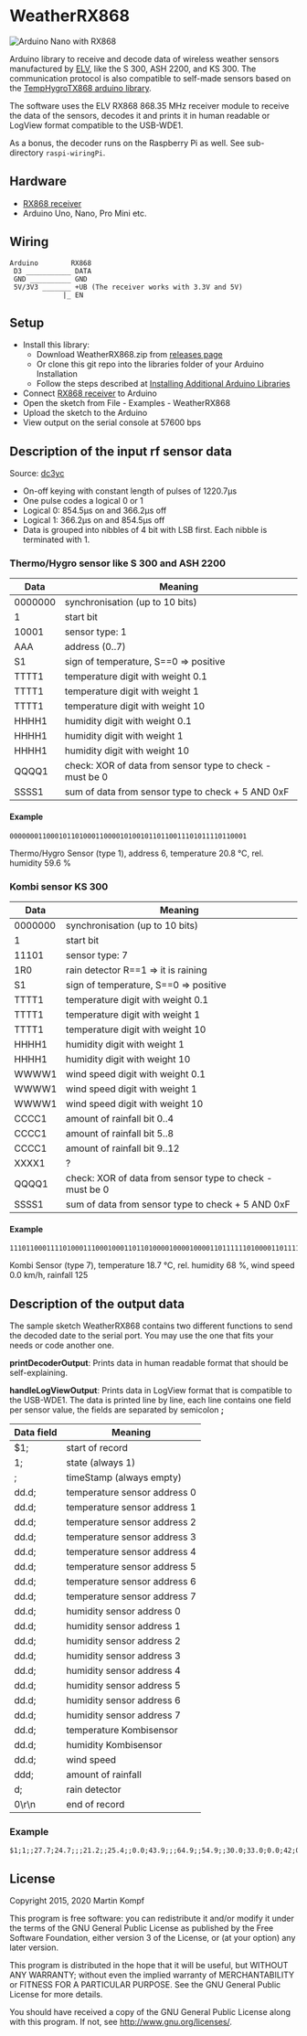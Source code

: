 # WeatherRX868

![Arduino Nano with RX868](https://www.kompf.de/tech/images/nano-rx868.jpg)

Arduino library to receive and decode data of wireless weather sensors manufactured by [ELV], like the S 300, ASH 2200, and KS 300. The communication protocol is also compatible to self-made sensors based on the [TempHygroTX868 arduino library][TempHygroTX868].

The software uses the ELV RX868 868.35 MHz receiver module to receive the data of the sensors, decodes it and prints it in human readable or LogView format compatible to the USB-WDE1.

As a bonus, the decoder runs on the Raspberry Pi as well. See sub-directory ```raspi-wiringPi```.

## Hardware

* [RX868 receiver][RX868]
* Arduino Uno, Nano, Pro Mini etc.

## Wiring

    Arduino        RX868
     D3 ___________ DATA
     GND __________ GND
     5V/3V3 _______ +UB (The receiver works with 3.3V and 5V)
                 |_ EN

## Setup

* Install this library:
  * Download WeatherRX868.zip from [releases page][release]
  * Or clone this git repo into the libraries folder of your Arduino Installation
  * Follow the steps described at [Installing Additional Arduino Libraries](https://www.arduino.cc/en/guide/libraries)
* Connect [RX868 receiver][RX868] to Arduino
* Open the sketch from File - Examples - WeatherRX868
* Upload the sketch to the Arduino
* View output on the serial console at 57600 bps


## Description of the input rf sensor data

Source: [dc3yc]

* On-off keying with constant length of pulses of 1220.7µs
* One pulse codes a logical 0 or 1
* Logical 0: 854.5µs on and 366.2µs off
* Logical 1: 366.2µs on and 854.5µs off
* Data is grouped into nibbles of 4 bit with LSB first. Each nibble is terminated with 1.

### Thermo/Hygro sensor like S 300 and ASH 2200

Data      | Meaning
--------- | -------------
0000000   | synchronisation (up to 10 bits)
1         | start bit
10001     | sensor type: 1
AAA       | address (0..7)
S1        | sign of temperature, S==0 => positive
TTTT1     | temperature digit with weight 0.1
TTTT1     | temperature digit with weight 1
TTTT1     | temperature digit with weight 10
HHHH1     | humidity digit with weight 0.1
HHHH1     | humidity digit with weight 1
HHHH1     | humidity digit with weight 10
QQQQ1     | check: XOR of data from sensor type to check - must be 0
SSSS1     | sum of data from sensor type to check + 5 AND 0xF

#### Example

    0000000110001011010001100001010010110110011101011110110001

Thermo/Hygro Sensor (type 1), address 6, temperature 20.8 °C, rel. humidity 59.6 %

### Kombi sensor KS 300

Data      | Meaning
--------- | -------------
0000000   | synchronisation (up to 10 bits)
1         | start bit
11101     | sensor type: 7
1R0       | rain detector R==1 => it is raining
S1        | sign of temperature, S==0 => positive
TTTT1     | temperature digit with weight 0.1
TTTT1     | temperature digit with weight 1
TTTT1     | temperature digit with weight 10
HHHH1     | humidity digit with weight 1
HHHH1     | humidity digit with weight 10
WWWW1     | wind speed digit with weight 0.1
WWWW1     | wind speed digit with weight 1
WWWW1     | wind speed digit with weight 10
CCCC1     | amount of rainfall bit 0..4
CCCC1     | amount of rainfall bit 5..8
CCCC1     | amount of rainfall bit 9..12
XXXX1     | ?
QQQQ1     | check: XOR of data from sensor type to check - must be 0
SSSS1     | sum of data from sensor type to check + 5 AND 0xF

#### Example

    11101100011110100011100010001101101000010000100001101111110100001101111000110111

Kombi Sensor (type 7), temperature 18.7 °C, rel. humidity 68 %, wind speed 0.0 km/h, rainfall 125

## Description of the output data

The sample sketch WeatherRX868 contains two different functions to send the decoded date to
the serial port. You may use the one that fits your needs or code another one.

__printDecoderOutput__: Prints data in human readable format that should be self-explaining.

__handleLogViewOutput__: Prints data in LogView format that is compatible to the USB-WDE1.
The data is printed line by line, each line contains one field per sensor value, the fields are separated by semicolon __;__

Data field | Meaning
---------- | -------
$1;        | start of record
1;         | state (always 1)
;          | timeStamp (always empty)
 dd.d;     | temperature sensor address 0
 dd.d;     | temperature sensor address 1
 dd.d;     | temperature sensor address 2
 dd.d;     | temperature sensor address 3
 dd.d;     | temperature sensor address 4
 dd.d;     | temperature sensor address 5
 dd.d;     | temperature sensor address 6
 dd.d;     | temperature sensor address 7
dd.d;      | humidity sensor address 0
dd.d;      | humidity sensor address 1
dd.d;      | humidity sensor address 2
dd.d;      | humidity sensor address 3
dd.d;      | humidity sensor address 4
dd.d;      | humidity sensor address 5
dd.d;      | humidity sensor address 6
dd.d;      | humidity sensor address 7
dd.d;      | temperature Kombisensor
dd.d;      | humidity Kombisensor
dd.d;      | wind speed
ddd;       | amount of rainfall
d;         | rain detector
0\r\n      | end of record

### Example

    $1;1;;27.7;24.7;;;21.2;;25.4;;0.0;43.9;;;64.9;;54.9;;30.0;33.0;0.0;42;0;0



## License

Copyright 2015, 2020 Martin Kompf

This program is free software: you can redistribute it and/or modify
it under the terms of the GNU General Public License as published by
the Free Software Foundation, either version 3 of the License, or
(at your option) any later version.

This program is distributed in the hope that it will be useful,
but WITHOUT ANY WARRANTY; without even the implied warranty of
MERCHANTABILITY or FITNESS FOR A PARTICULAR PURPOSE.  See the
GNU General Public License for more details.

You should have received a copy of the GNU General Public License
along with this program.  If not, see <http://www.gnu.org/licenses/>.

[ELV]: https://www.elv.de
[TempHygroTX868]: https://github.com/skaringa/TempHygroTX868 "Arduino library to control the ELV TX868 rf transmitter module to send temperature and humidity values over the air."
[RX868]: https://de.elv.com/elv-empfangsmodul-rx868sh-dv-86835-mhz-131300 "ELV Empfangsmodul RX868SH-DV, 868,35 MHz"
[release]: https://github.com/skaringa/WeatherRX868/releases/latest
[dc3yc]: http://www.dc3yc.homepage.t-online.de/protocol.htm

